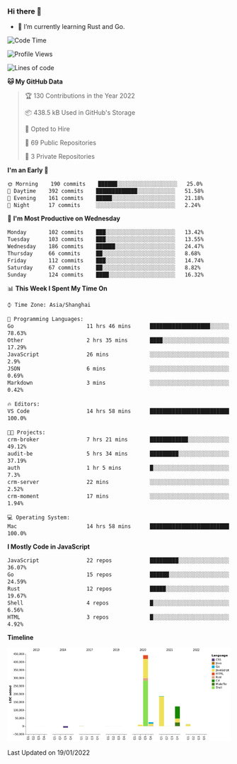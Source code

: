 ### Hi there 👋

- 🌱 I’m currently learning Rust and Go.

<!--START_SECTION:waka-->
![Code Time](http://img.shields.io/badge/Code%20Time-139%20hrs%2011%20mins-blue)

![Profile Views](http://img.shields.io/badge/Profile%20Views-0-blue)

![Lines of code](https://img.shields.io/badge/From%20Hello%20World%20I%27ve%20Written-796%20Thousand%20lines%20of%20code-blue)

**🐱 My GitHub Data** 

> 🏆 130 Contributions in the Year 2022
 > 
> 📦 438.5 kB Used in GitHub's Storage 
 > 
> 💼 Opted to Hire
 > 
> 📜 69 Public Repositories 
 > 
> 🔑 3 Private Repositories  
 > 
**I'm an Early 🐤** 

```text
🌞 Morning    190 commits    ██████░░░░░░░░░░░░░░░░░░░   25.0% 
🌆 Daytime    392 commits    █████████████░░░░░░░░░░░░   51.58% 
🌃 Evening    161 commits    █████░░░░░░░░░░░░░░░░░░░░   21.18% 
🌙 Night      17 commits     ░░░░░░░░░░░░░░░░░░░░░░░░░   2.24%

```
📅 **I'm Most Productive on Wednesday** 

```text
Monday       102 commits    ███░░░░░░░░░░░░░░░░░░░░░░   13.42% 
Tuesday      103 commits    ███░░░░░░░░░░░░░░░░░░░░░░   13.55% 
Wednesday    186 commits    ██████░░░░░░░░░░░░░░░░░░░   24.47% 
Thursday     66 commits     ██░░░░░░░░░░░░░░░░░░░░░░░   8.68% 
Friday       112 commits    ███░░░░░░░░░░░░░░░░░░░░░░   14.74% 
Saturday     67 commits     ██░░░░░░░░░░░░░░░░░░░░░░░   8.82% 
Sunday       124 commits    ████░░░░░░░░░░░░░░░░░░░░░   16.32%

```


📊 **This Week I Spent My Time On** 

```text
⌚︎ Time Zone: Asia/Shanghai

💬 Programming Languages: 
Go                       11 hrs 46 mins      ███████████████████░░░░░░   78.63% 
Other                    2 hrs 35 mins       ████░░░░░░░░░░░░░░░░░░░░░   17.29% 
JavaScript               26 mins             ░░░░░░░░░░░░░░░░░░░░░░░░░   2.9% 
JSON                     6 mins              ░░░░░░░░░░░░░░░░░░░░░░░░░   0.69% 
Markdown                 3 mins              ░░░░░░░░░░░░░░░░░░░░░░░░░   0.42%

🔥 Editors: 
VS Code                  14 hrs 58 mins      █████████████████████████   100.0%

🐱‍💻 Projects: 
crm-broker               7 hrs 21 mins       ████████████░░░░░░░░░░░░░   49.12% 
audit-be                 5 hrs 34 mins       █████████░░░░░░░░░░░░░░░░   37.19% 
auth                     1 hr 5 mins         █░░░░░░░░░░░░░░░░░░░░░░░░   7.3% 
crm-server               22 mins             ░░░░░░░░░░░░░░░░░░░░░░░░░   2.52% 
crm-moment               17 mins             ░░░░░░░░░░░░░░░░░░░░░░░░░   1.94%

💻 Operating System: 
Mac                      14 hrs 58 mins      █████████████████████████   100.0%

```

**I Mostly Code in JavaScript** 

```text
JavaScript               22 repos            █████████░░░░░░░░░░░░░░░░   36.07% 
Go                       15 repos            ██████░░░░░░░░░░░░░░░░░░░   24.59% 
Rust                     12 repos            █████░░░░░░░░░░░░░░░░░░░░   19.67% 
Shell                    4 repos             █░░░░░░░░░░░░░░░░░░░░░░░░   6.56% 
HTML                     3 repos             █░░░░░░░░░░░░░░░░░░░░░░░░   4.92%

```


**Timeline**

![Chart not found](https://raw.githubusercontent.com/elton/elton/main/charts/bar_graph.png) 


 Last Updated on 19/01/2022
<!--END_SECTION:waka-->

<!--
**elton/elton** is a ✨ _special_ ✨ repository because its `README.md` (this file) appears on your GitHub profile.

Here are some ideas to get you started:

- 🔭 I’m currently working on ...
- 🌱 I’m currently learning ...
- 👯 I’m looking to collaborate on ...
- 🤔 I’m looking for help with ...
- 💬 Ask me about ...
- 📫 How to reach me: ...
- 😄 Pronouns: ...
- ⚡ Fun fact: ...
-->
